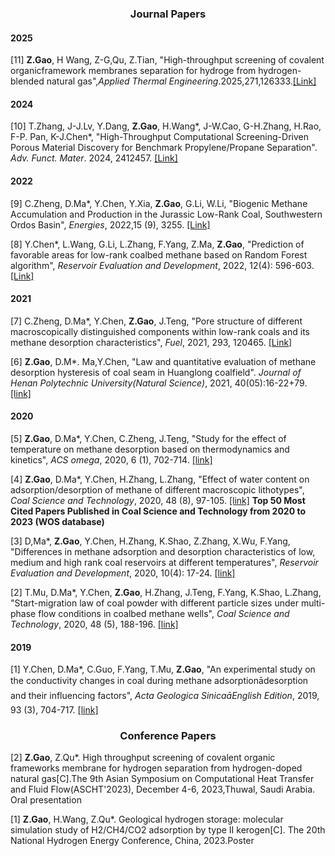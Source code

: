 ### <center>Journal  Papers</center>

#### 2025

[11] **Z.Gao**, H Wang, Z-G,Qu, Z.Tian, \"High-throughput screening of covalent organicframework membranes separation for hydroge from hydrogen-blended natural gas\",*Applied Thermal Engineering*.2025,271,126333.[[Link]](https://www.sciencedirect.com/science/article/pii/S1359431125009251)

#### 2024

[10] T.Zhang, J-J.Lv, Y.Dang, **Z.Gao**, H.Wang*, J-W.Cao, G-H.Zhang, H.Rao, F-P. Pan, K-J.Chen*, \"High-Throughput Computational Screening-Driven Porous Material Discovery for Benchmark Propylene/Propane Separation\". *Adv. Funct. Mater*. 2024, 2412457. [[Link]](https://onlinelibrary.wiley.com/action/showCitFormats?doi=10.1002%2Fadfm.202412457)

#### 2022

[9] C.Zheng, D.Ma*, Y.Chen, Y.Xia, **Z.Gao**, G.Li, W.Li, \"Biogenic Methane Accumulation and Production in the Jurassic Low-Rank Coal, Southwestern Ordos Basin\", *Energies*, 2022,15 (9), 3255. [[Link]](https://www.mdpi.com/1996-1073/15/9/3255)

[8] Y.Chen*, L.Wang, G.Li, L.Zhang, F.Yang, Z.Ma, **Z.Gao**, \"Prediction of favorable areas for low-rank coalbed methane based on Random Forest algorithm\", *Reservoir Evaluation and Development*, 2022, 12(4): 596-603. [[Link]](http://red.magtech.org.cn/CN/10.13809/j.cnki.cn32-1825/te.2022.04.007)

#### 2021

[7] C.Zheng, D.Ma*, Y.Chen, **Z.Gao**, J.Teng, \"Pore structure of different macroscopically distinguished components within low-rank coals and its methane desorption characteristics\", *Fuel*, 2021, 293, 120465. [[Link]](https://www.sciencedirect.com/science/article/pii/S0016236121003410)

[6] **Z.Gao**, D.M*. Ma,Y.Chen, \"Law and quantitative evaluation of methane desorption hysteresis of coal seam in
Huanglong coalfield\". *Journal of Henan Polytechnic University(Natural Science)*, 2021, 40(05):16-22+79. [[link]](http://xuebao.hpu.edu.cn/info/10827/93204.htm)

#### 2020

[5] **Z.Gao**, D.Ma*, Y.Chen, C.Zheng, J.Teng, \"Study for the effect of temperature on methane desorption based on thermodynamics and kinetics\", *ACS omega*, 2020, 6 (1), 702-714. [[link]](https://pubs.acs.org/doi/10.1021/acsomega.0c05236)

[4] **Z.Gao**, D.Ma*, Y.Chen, H.Zhang, L.Zhang, \"Effect of water content on adsorption/desorption of methane of different macroscopic lithotypes\", *Coal Science and Technology*, 2020, 48 (8), 97-105. [[link]](http://www.chinacaj.net/i,2,437796,0.html) **Top 50 Most Cited Papers Published in Coal Science and Technology from 2020 to 2023 (WOS database)**

[3] D,Ma*, **Z.Gao**, Y.Chen, H.Zhang, K.Shao, Z.Zhang, X.Wu, F.Yang, \"Differences in methane adsorption and desorption characteristics of low, medium and high rank coal reservoirs at different temperatures\", *Reservoir Evaluation and Development*, 2020, 10(4): 17-24. [[link]](http://red.magtech.org.cn/CN/abstract/abstract251.shtml)

[2] T.Mu, D.Ma*, Y.Chen, **Z.Gao**, H.Zhang, J.Teng, F.Yang, K.Shao, L.Zhang, \"Start-migration law of coal powder with different particle sizes under multi-phase flow conditions in coalbed methane wells\", *Coal Science and Technology*, 2020, 48 (5), 188-196. [[link]](http://www.mtkxjs.com.cn/cn/article/id/da890537-828a-4668-86c6-3d477f769c74)

#### 2019

[1] Y.Chen, D.Ma*, C.Guo, F.Yang, T.Mu, **Z.Gao**, \"An experimental study on the conductivity changes in coal during methane adsorptionādesorption and their influencing factors\", *Acta Geologica SinicaāEnglish Edition*, 2019, 93 (3), 704-717. [[link]](https://onlinelibrary.wiley.com/doi/abs/10.1111/1755-6724.13873)

### <center>Conference Papers</center>

[2] **Z.Gao**, Z.Qu*. High throughput screening of covalent organic frameworks membrane for hydrogen separation from hydrogen-doped natural gas[C].The 9th Asian Symposium on Computational Heat Transfer and Fluid Flow(ASCHT'2023), December 4-6, 2023,Thuwal, Saudi Arabia. Oral presentation

[1] **Z.Gao**, H.Wang, Z.Qu*. Geological hydrogen storage: molecular simulation study of H2/CH4/CO2 adsorption by type II kerogen[C]. The 20th National Hydrogen Energy Conference, China, 2023.Poster
